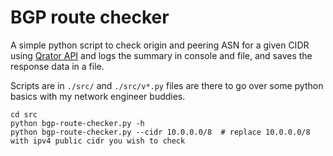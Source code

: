 # BGP route checker

A simple python script to check origin and peering ASN for a given CIDR using [Qrator API](https://radar.qrator.dev/open-api) and logs the summary in console and file, and saves the response data in a file.

Scripts are in `./src/` and `./src/v*.py` files are there to go over some python basics with my network engineer buddies.

```shell
cd src
python bgp-route-checker.py -h
python bgp-route-checker.py --cidr 10.0.0.0/8  # replace 10.0.0.0/8 with ipv4 public cidr you wish to check
```
